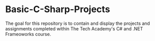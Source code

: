 # Basic-C-Sharp-Projects
The goal for this repository is to contain and display the projects and assignments completed within The Tech Academy's C# and .NET Frameoworks course.
